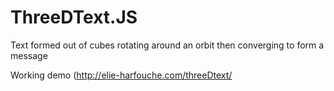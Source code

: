 # ThreeDText.JS
Text formed out of cubes rotating around an orbit then converging to form a message

Working demo (http://elie-harfouche.com/threeDtext/

